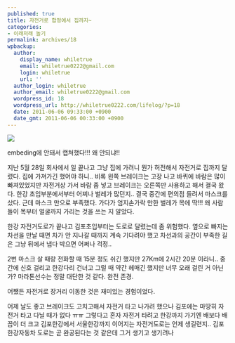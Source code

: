 ```yaml
---
published: true
title: 자전거로 합정에서 집까지~
categories:
- 이래저래 놀기
permalink: archives/18
wpbackup:
  author:
    display_name: whiletrue
    email: whiletrue0222@gmail.com
    login: whiletrue
    url: ''
  author_login: whiletrue
  author_email: whiletrue0222@gmail.com
  wordpress_id: 18
  wordpress_url: http://whiletrue0222.com/lifelog/?p=18
  date: 2011-06-06 09:33:00 +0900
  date_gmt: 2011-06-06 00:33:00 +0900
---
```


![](http://lh3.ggpht.com/-YXuORMKelIw/TwCBecX9gGI/AAAAAAAACJ4/j7z6JXruFwk/s800/e0070413_4dec1c90f3519.jpg)

embeding에 안돼서 캡쳐했다!!! 왜 안되냐!!



지난 5월 28일 회사에서 일 끝나고 그냥 집에 가려니 뭔가 허전해서 자전거로 집까지 달렸다.
집에 가져가긴 했어야 하니..
비록 왼쪽 브레이크는 고장 나고 바퀴에 바람은 많이 빠져있었지만
자전거상 가서 바람 좀 넣고 브레이크는 오른쪽만 사용하고 해서 결국 왔다.
한강 초입부분에서부터 어찌나 벌레가 많던지.. 결국 중간에 편의점 들려서 마스크를 샀다.
근데 마스크 만으로 부족했다.
가다가 엄지손가락 만한 벌레가 목에 딱!!! 왜 사람들이 목부터 얼굴까지 가리는 것을 쓰는 지 알았다.

한강 자전거도로가 끝나고 김포초입부터는 도로로 달렸는데 좀 위험했다.
옆으로 빠지는 차선을 만날 때면 차가 안 지나갈 때까지 계속 기다려야 했고 차선과의 공간이 부족한 길은 그냥 뒤에서 냅다 박으면 어쩌나
걱정..

2번 마스크 살 때랑 전화할 때 15분 정도 쉬긴 했지만 27Km에 2시간 20분 이라니..
중간에 신호 걸리고 한강다리 건너고 그럴 때 약간 헤매긴 했지만  너무 오래 걸린 거 아닌가?
마라톤선수는 정말 대단한 것 같다. 완전 존경.

어쨌든 자전거로 장거리 이동한 것은 재미있는 경험이었다.

어제 날도 좋고 브레이크도 고치고해서 자전거 타고 나가려 했으나 김포에는 마땅히 자전거 타고 다닐 때가 없다 ㅠㅠ
그렇다고 혼자 자전거 타려고 한강까지 가기엔 배보다 배꼽이 더 크고 김포한강에서 서울한강까지 이어지는 자전거도로는 언제 생길련지..
김포한강자동차 도로는 곧 완공된다는 것 같은데 그거 생기고 생기려나
